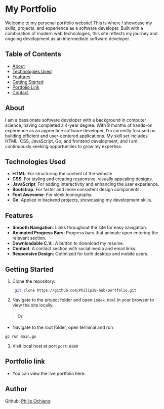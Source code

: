# My Portfolio

Welcome to my personal portfolio website! This is where I showcase my skills, projects, and experience as a software developer. Built with a combination of modern web technologies, this site reflects my journey and ongoing development as an intermediate software developer.

## Table of Contents
- [About](#about)
- [Technologies Used](#technologies-used)
- [Features](#features)
- [Getting Started](#getting-started)
- [Portfolio Link](#portfolio-link)
- [Contact](#contact)

## About

I am a passionate software developer with a background in computer science, having completed a 4-year degree. With 9 months of hands-on experience as an apprentice software developer, I’m currently focused on building efficient and user-centered applications. My skill set includes HTML, CSS, JavaScript, Go, and frontend development, and I am continuously seeking opportunities to grow my expertise.

## Technologies Used

- **HTML**: For structuring the content of the website.
- **CSS**: For styling and creating responsive, visually appealing designs.
- **JavaScript**: For adding interactivity and enhancing the user experience.
- **Bootstrap**: For faster and more consistent design components.
- **Font Awesome**: For sleek iconography.
- **Go**: Applied in backend projects, showcasing my development skills.

## Features

- **Smooth Navigation**: Links throughout the site for easy navigation.
- **Animated Progress Bars**: Progress bars that animate upon entering the relevant section.
- **Downloadable C.V.**: A button to download my resume.
- **Contact**: A contact section with social media and email links.
- **Responsive Design**: Optimized for both desktop and mobile users.

## Getting Started

1. Clone the repository:
   ```bash
    git clone https://github.com/Philip38-hub/portfolio.git
   ```
2. Navigate to the project folder and open ```index.html``` in your browser to view the site locally.
>#### Or
- Navigate to the root folder, open terminal and  run
```bash
go run main.go
```
3. Visit local host at port ```port:8080```

## Portfolio link
- You can view the live portfolio here:

## Author

Github: [Philip Ochieng](https://github.com/Philip38-hub/portfolio.git)



